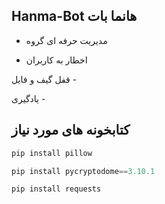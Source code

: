 ## Hanma-Bot هانما بات
- مدیریت حرفه ای گروه

- اخطار به کاربران

قفل گیف و فایل -

یادگیری -




## کتابخونه های مورد نیاز 
```python
pip install pillow
```
```python
pip install pycryptodome==3.10.1
```
```python
pip install requests
```
